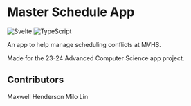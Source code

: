 # Master Schedule App

![Svelte](https://img.shields.io/badge/svelte-%23f1413d.svg?style=for-the-badge&logo=svelte&logoColor=white) ![TypeScript](https://img.shields.io/badge/typescript-%23007ACC.svg?style=for-the-badge&logo=typescript&logoColor=white)

An app to help manage scheduling conflicts at MVHS.

Made for the 23-24 Advanced Computer Science app project.

## Contributors

Maxwell Henderson
Milo Lin
